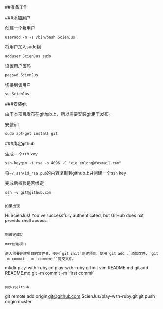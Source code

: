 ##准备工作

###添加用户

创建一个新用户

```
useradd -m -s /bin/bash ScienJus
```

将用户加入sudo组

```
adduser ScienJus sudo
```

设置用户密码

```
passwd ScienJus
```

切换到该用户

```
su ScienJus
```

###安装git

由于本项目发布在github上，所以需要安装git用于发布。

安装git

```
sudo apt-get install git
```

###绑定github

生成一个ssh key

```
ssh-keygen -t rsa -b 4096 -C "xie_enlong@foxmail.com"
```

将`~/.ssh/id_rsa.pub`的内容复制到github上并创建一个ssh key

完成后校验是否绑定

```
ssh -v git@github.com
``

如果出现

```
Hi ScienJus! You've successfully authenticated, but GitHub does not provide shell access.
```

则绑定成功

###创建项目

进入需要创建项目的文件夹，使用`git init`创建项目，使用`git add .`添加文件，`git -m commit  -m 'comment'`提交文件。
```
mkdir play-with-ruby
cd play-with-ruby
git init
vim README.md
git add README.md
git -m commit  -m 'first commit'
```

同步到github
```
git remote add origin git@github.com:ScienJus/play-with-ruby.git
git push origin master
```

